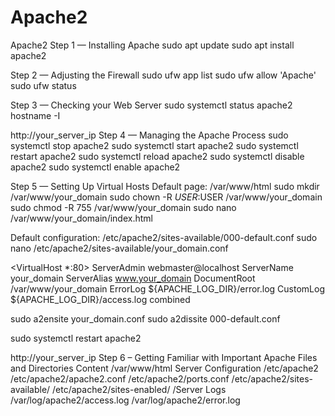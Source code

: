 # Apache2
Apache2
Step 1 — Installing Apache
sudo apt update
sudo apt install apache2

Step 2 — Adjusting the Firewall
sudo ufw app list
sudo ufw allow 'Apache'
sudo ufw status

Step 3 — Checking your Web Server
sudo systemctl status apache2
hostname -I


http://your_server_ip
Step 4 — Managing the Apache Process
sudo systemctl stop apache2
sudo systemctl start apache2
sudo systemctl restart apache2
sudo systemctl reload apache2
sudo systemctl disable apache2
sudo systemctl enable apache2

Step 5 — Setting Up Virtual Hosts
Default page: /var/www/html
sudo mkdir /var/www/your_domain
sudo chown -R $USER:$USER /var/www/your_domain
sudo chmod -R 755 /var/www/your_domain
sudo nano /var/www/your_domain/index.html


Default configuration: /etc/apache2/sites-available/000-default.conf
sudo nano /etc/apache2/sites-available/your_domain.conf


<VirtualHost *:80>
    ServerAdmin webmaster@localhost
    ServerName your_domain
    ServerAlias www.your_domain
    DocumentRoot /var/www/your_domain
    ErrorLog ${APACHE_LOG_DIR}/error.log
    CustomLog ${APACHE_LOG_DIR}/access.log combined
</VirtualHost>


sudo a2ensite your_domain.conf
sudo a2dissite 000-default.conf


sudo systemctl restart apache2


http://your_server_ip 
Step 6 – Getting Familiar with Important Apache Files and Directories
Content
/var/www/html
Server Configuration
/etc/apache2
/etc/apache2/apache2.conf
/etc/apache2/ports.conf
/etc/apache2/sites-available/
/etc/apache2/sites-enabled/
/Server Logs
/var/log/apache2/access.log
/var/log/apache2/error.log




